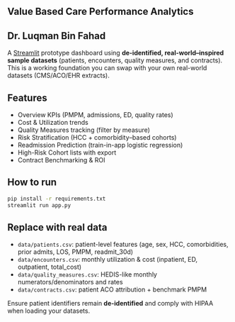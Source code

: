 ## Value Based Care Performance Analytics
## Dr. Luqman Bin Fahad

A [Streamlit](https://luqmanbinfahad-value-based-care-performance-analytic-app-nz8m9f.streamlit.app/) prototype dashboard using **de-identified, real-world–inspired sample datasets** (patients, encounters, quality measures, and contracts). 
This is a working foundation you can swap with your own real-world datasets (CMS/ACO/EHR extracts).

## Features
- Overview KPIs (PMPM, admissions, ED, quality rates)
- Cost & Utilization trends
- Quality Measures tracking (filter by measure)
- Risk Stratification (HCC + comorbidity–based cohorts)
- Readmission Prediction (train-in-app logistic regression)
- High-Risk Cohort lists with export
- Contract Benchmarking & ROI

## How to run
```bash
pip install -r requirements.txt
streamlit run app.py
```

## Replace with real data
- `data/patients.csv`: patient-level features (age, sex, HCC, comorbidities, prior admits, LOS, PMPM, readmit_30d)
- `data/encounters.csv`: monthly utilization & cost (inpatient, ED, outpatient, total_cost)
- `data/quality_measures.csv`: HEDIS-like monthly numerators/denominators and rates
- `data/contracts.csv`: patient ACO attribution + benchmark PMPM

Ensure patient identifiers remain **de-identified** and comply with HIPAA when loading your datasets.
